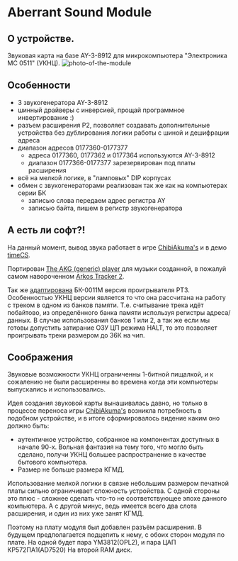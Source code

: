# Aberrant Sound Module

## О устройстве.
Звуковая карта на базе AY-3-8912 для микрокомпьютера "Электроника МС 0511"
(УКНЦ).
![photo-of-the-module](Doc/IMG_5550.JPG)

## Особенности
* 3 звукогенератора AY-3-8912
* шинный драйверы с инверсией, прощай программное инвертирование :)
* разъем расширения P2, позволяет создавать дополнительные устройства без
  дублирования логики работы с шиной и дешифрации адреса
* диапазон адресов 0177360-0177377
  * адреса 0177360, 0177362 и 0177364 используются AY-3-8912
  * диапазон 0177366-0177377 зарезервирован под платы расширения
* всё на мелкой логике, в "ламповых" DIP корпусах
* обмен с звукогенераторами реализован так же как на компьютерах серии БК
  * записью слова передаем адрес регистра AY
  * записью байта, пишем в регистр звукогенератора

## А есть ли софт?!
На данный момент, вывод звука работает в игре [ChibiAkuma's](https://github.com/aberranthacker/chibiakumas) и в демо [timeCS](https://github.com/aberranthacker/timeCS).

Портирован [The AKG (generic) player](https://github.com/aberranthacker/akg_player) для музыки созданной, в пожалуй самом навороченном [Arkos Tracker 2](http://www.julien-nevo.com/arkostracker/).

Так же [адаптирована](https://github.com/aberranthacker/timeCS/blob/master/pt3play2.s) БК-0011М версия проигрывателя PT3.
Особенностью УКНЦ версии является то что она рассчитана на работу с треком в
одном из банков памяти. Т.е. считывание трека идёт побайтово, из определённого
банка памяти используя регистры адреса/данных. В случае использования банков 1
или 2, а так же если мы готовы допустить затирание ОЗУ ЦП режима HALT, то это
позволяет проигрывать треки размером до 36К на чип.

## Соображения
Звуковые возможности УКНЦ ограниченны 1-битной пищалкой, и к сожалению не были
расширенны во времена когда эти компьютеры выпускались и использовались.

Идея создания звуковой карты вынашивалась давно, но только в процессе переноса
игры [ChibiAkuma's](https://github.com/aberranthacker/chibiakumas)
возникла потребность в подобном устройстве, и в итоге сформировалось видение
каким оно должно быть:
* аутентичное устройство, собранное на компонентах доступных в начале 90-х.
Вольная фантазия на тему того, что могло быть сделано, получи УКНЦ большее
распространение в качестве бытового компьютера.
* Размер не больше размера КГМД.

Использование мелкой логики в связке небольшим размером печатной платы сильно
ограничивает сложность устройства.
С одной стороны это плюс - сложнее сделать что-то не соответствующее эпохе
данного компьютера.
А с другой минус, ведь имеется всего два слота расширения, и один из
них уже занят КГМД.

Поэтому на плату модуля был добавлен разъём расширения.
В будущем предполагается подцепить к нему, с обоих сторон модуля по
плате.
На одной будет пара YM3812(OPL2), и пара ЦАП КР572ПА1(AD7520)
На второй RAM диск.
